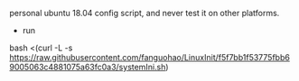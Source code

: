 personal ubuntu 18.04 config script, and never test it on other platforms. 


+ run 

bash <(curl -L -s https://raw.githubusercontent.com/fanguohao/LinuxInit/f5f7bb1f53775fbb69005063c4881075a63fc0a3/systemIni.sh)
